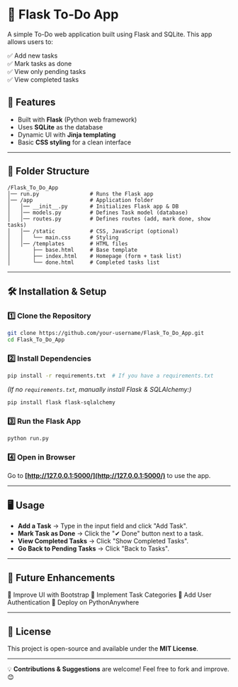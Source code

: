 # 📌 Flask To-Do App

A simple To-Do web application built using Flask and SQLite. This app allows users to:

✅ Add new tasks  
✅ Mark tasks as done  
✅ View only pending tasks  
✅ View completed tasks  

## 🚀 Features
- Built with **Flask** (Python web framework)
- Uses **SQLite** as the database
- Dynamic UI with **Jinja templating**
- Basic **CSS styling** for a clean interface

---

## 📂 Folder Structure
```
/Flask_To_Do_App
│── run.py                # Runs the Flask app
│── /app                  # Application folder
│   │── __init__.py       # Initializes Flask app & DB
│   │── models.py         # Defines Task model (database)
│   │── routes.py         # Defines routes (add, mark done, show tasks)
│   │── /static           # CSS, JavaScript (optional)
│   │   └── main.css      # Styling
│   │── /templates        # HTML files
│       ├── base.html     # Base template
│       ├── index.html    # Homepage (form + task list)
│       └── done.html     # Completed tasks list
```

---

## 🛠️ Installation & Setup
### 1️⃣ Clone the Repository
```bash
git clone https://github.com/your-username/Flask_To_Do_App.git
cd Flask_To_Do_App
```

### 2️⃣ Install Dependencies
```bash
pip install -r requirements.txt  # If you have a requirements.txt
```
*(If no `requirements.txt`, manually install Flask & SQLAlchemy:)*
```bash
pip install flask flask-sqlalchemy
```

### 3️⃣ Run the Flask App
```bash
python run.py
```

### 4️⃣ Open in Browser
Go to **[http://127.0.0.1:5000/](http://127.0.0.1:5000/)** to use the app.

---

## 🖥️ Usage
- **Add a Task** → Type in the input field and click "Add Task".
- **Mark Task as Done** → Click the "✔ Done" button next to a task.
- **View Completed Tasks** → Click "Show Completed Tasks".
- **Go Back to Pending Tasks** → Click "Back to Tasks".

---

## 🔧 Future Enhancements
🔹 Improve UI with Bootstrap
🔹 Implement Task Categories
🔹 Add User Authentication
🔹 Deploy on PythonAnywhere

---

## 📜 License
This project is open-source and available under the **MIT License**.

---

💡 **Contributions & Suggestions** are welcome! Feel free to fork and improve. 😊

